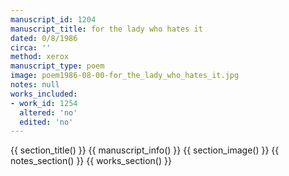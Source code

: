 ```yaml
---
manuscript_id: 1204
manuscript_title: for the lady who hates it
dated: 0/8/1986
circa: ''
method: xerox
manuscript_type: poem
image: poem1986-08-00-for_the_lady_who_hates_it.jpg
notes: null
works_included:
- work_id: 1254
  altered: 'no'
  edited: 'no'
---
```


{{ section_title() }}
{{ manuscript_info() }}
{{ section_image() }}
{{ notes_section() }}
{{ works_section() }}
